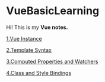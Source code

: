 # VueBasicLearning
Hi! This is my **Vue notes.**

[1.Vue Instance](https://github.com/Blackmegg1/VueBasicLearning/blob/main/Vue%20Instance.md)

[2.Template Syntax](https://github.com/Blackmegg1/VueBasicLearning/blob/main/Template%20Syntax.md)

[3.Computed Properties and Watchers](https://github.com/Blackmegg1/VueBasicLearning/blob/main/Computed%20Properties%20and%20Watchers.md)

[4.Class and Style Bindings](https://github.com/Blackmegg1/VueBasicLearning/blob/main/Class%20and%20Style%20Bindings.md)
